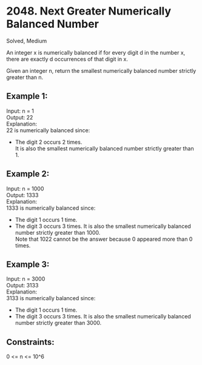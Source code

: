 # 2048. Next Greater Numerically Balanced Number
Solved, Medium

An integer x is numerically balanced if for every digit d in the number x, there are exactly d occurrences of that digit in x.  

Given an integer n, return the smallest numerically balanced number strictly greater than n.  

 

Example 1:
---
Input: n = 1  
Output: 22  
Explanation:   
22 is numerically balanced since:  
- The digit 2 occurs 2 times.   
It is also the smallest numerically balanced number strictly greater than 1.

Example 2:
---
Input: n = 1000  
Output: 1333  
Explanation:   
1333 is numerically balanced since:  
- The digit 1 occurs 1 time.
- The digit 3 occurs 3 times. 
It is also the smallest numerically balanced number strictly greater than 1000.  
Note that 1022 cannot be the answer because 0 appeared more than 0 times.

Example 3:
---
Input: n = 3000  
Output: 3133  
Explanation:   
3133 is numerically balanced since:  
- The digit 1 occurs 1 time.
- The digit 3 occurs 3 times.
It is also the smallest numerically balanced number strictly greater than 3000.  
 

Constraints:
---
0 <= n <= 10^6
